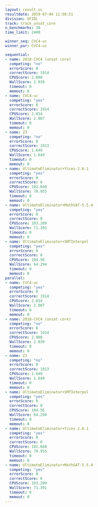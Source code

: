 ```yaml
---
layout: result_uc
resultdate: 2019-07-04 11:58:51
division: UFIDL
track: track_unsat_core
n_benchmarks: 30
time_limit: 2400

winner_seq: CVC4-uc
winner_par: CVC4-uc

sequential:
- name: 2018-CVC4 (unsat core)
  competing: "no"
  errorScore: 0
  correctScore: 1914
  CPUScore: 2.008
  WallScore: 2.039
  timeout: 0
  memout: 0
- name: CVC4-uc
  competing: "yes"
  errorScore: 0
  correctScore: 1914
  CPUScore: 2.014
  WallScore: 2.007
  timeout: 0
  memout: 0
- name: Z3
  competing: "no"
  errorScore: 0
  correctScore: 1913
  CPUScore: 1.649
  WallScore: 1.649
  timeout: 0
  memout: 0
- name: UltimateEliminator+Yices-2.6.1
  competing: "yes"
  errorScore: 0
  correctScore: 0
  CPUScore: 102.668
  WallScore: 70.955
  timeout: 0
  memout: 0
- name: UltimateEliminator+MathSAT-5.5.4
  competing: "yes"
  errorScore: 0
  correctScore: 0
  CPUScore: 103.209
  WallScore: 71.391
  timeout: 0
  memout: 0
- name: UltimateEliminator+SMTInterpol
  competing: "yes"
  errorScore: 0
  correctScore: 0
  CPUScore: 104.56
  WallScore: 64.294
  timeout: 0
  memout: 0
parallel:
- name: CVC4-uc
  competing: "yes"
  errorScore: 0
  correctScore: 1914
  CPUScore: 2.014
  WallScore: 2.007
  timeout: 0
  memout: 0
- name: 2018-CVC4 (unsat core)
  competing: "no"
  errorScore: 0
  correctScore: 1914
  CPUScore: 2.008
  WallScore: 2.039
  timeout: 0
  memout: 0
- name: Z3
  competing: "no"
  errorScore: 0
  correctScore: 1913
  CPUScore: 1.649
  WallScore: 1.649
  timeout: 0
  memout: 0
- name: UltimateEliminator+SMTInterpol
  competing: "yes"
  errorScore: 0
  correctScore: 0
  CPUScore: 104.56
  WallScore: 64.294
  timeout: 0
  memout: 0
- name: UltimateEliminator+Yices-2.6.1
  competing: "yes"
  errorScore: 0
  correctScore: 0
  CPUScore: 102.668
  WallScore: 70.955
  timeout: 0
  memout: 0
- name: UltimateEliminator+MathSAT-5.5.4
  competing: "yes"
  errorScore: 0
  correctScore: 0
  CPUScore: 103.209
  WallScore: 71.391
  timeout: 0
  memout: 0
---
```

